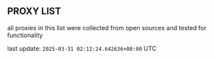 ## PROXY LIST

all proxies in this list were collected from open sources and tested for functionality

last update: `2025-03-31 02:12:24.642636+00:00` UTC